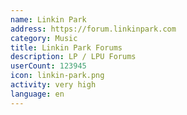 ```yaml
---
name: Linkin Park
address: https://forum.linkinpark.com
category: Music
title: Linkin Park Forums
description: LP / LPU Forums
userCount: 123945
icon: linkin-park.png
activity: very high
language: en
---
```

